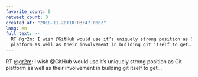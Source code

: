 ```yaml
---
favorite_count: 0
retweet_count: 0
created_at: "2018-11-20T18:03:47.000Z"
lang: en
full_text: >-
  RT @gr2m: I wish @GitHub would use it’s uniquely strong position as Git
  platform as well as their involvement in building git itself to get…
---
```


RT [@gr2m](https://twitter.com/gr2m): I wish @GitHub would use it’s uniquely
strong position as Git platform as well as their involvement in building git
itself to get…
